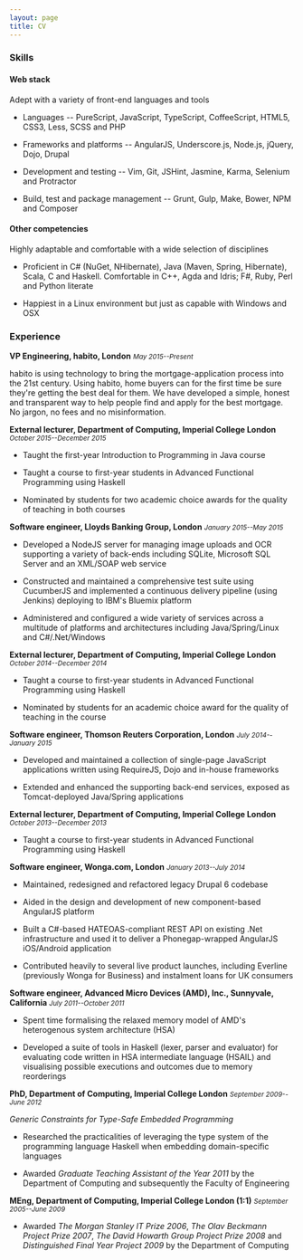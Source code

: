 ```yaml
---
layout: page
title: CV
---
```


### Skills

#### Web stack

Adept with a variety of front-end languages and tools

* Languages -- PureScript, JavaScript, TypeScript, CoffeeScript,
  HTML5, CSS3, Less, SCSS and PHP

* Frameworks and platforms -- AngularJS, Underscore.js, Node.js,
  jQuery, Dojo, Drupal

* Development and testing -- Vim, Git, JSHint, Jasmine, Karma,
  Selenium and Protractor

* Build, test and package management -- Grunt, Gulp, Make,
  Bower, NPM and Composer

#### Other competencies

Highly adaptable and comfortable with a wide selection of disciplines

* Proficient in C\# (NuGet, NHibernate), Java (Maven, Spring,
  Hibernate), Scala, C and Haskell.  Comfortable in C++, Agda and Idris; F\#,
  Ruby, Perl and Python literate

* Happiest in a Linux environment but just as capable with Windows and OSX

### Experience

**VP Engineering, habito, London**
<small>*May 2015--Present*</small>

habito is using technology to bring the mortgage-application process into the
21st century. Using habito, home buyers can for the first time be sure they're
getting the best deal for them. We have developed a simple, honest and
transparent way to help people find and apply for the best mortgage. No jargon,
no fees and no misinformation.

**External lecturer, Department of Computing, Imperial College London**
<small>*October 2015--December 2015*</small>

* Taught the first-year Introduction to Programming in Java course

* Taught a course to first-year students in Advanced Functional
  Programming using Haskell

* Nominated by students for two academic choice awards for the quality of
  teaching in both courses

**Software engineer, Lloyds Banking Group, London**
<small>*January 2015--May 2015*</small>

* Developed a NodeJS server for managing image uploads and OCR supporting a
  variety of back-ends including SQLite, Microsoft SQL Server and an XML/SOAP
  web service

* Constructed and maintained a comprehensive test suite using CucumberJS and
  implemented a continuous delivery pipeline (using Jenkins) deploying to IBM's
  Bluemix platform

* Administered and configured a wide variety of services across a multitude of
  platforms and architectures including Java/Spring/Linux and C#/.Net/Windows

**External lecturer, Department of Computing, Imperial College London**
<small>*October 2014--December 2014*</small>

* Taught a course to first-year students in Advanced Functional
  Programming using Haskell

* Nominated by students for an academic choice award for the quality of
  teaching in the course

**Software engineer, Thomson Reuters Corporation, London**
<small>*July 2014--January 2015*</small>

* Developed and maintained a collection of single-page JavaScript
  applications written using RequireJS, Dojo and in-house frameworks

* Extended and enhanced the supporting back-end services, exposed as
  Tomcat-deployed Java/Spring applications

**External lecturer, Department of Computing, Imperial College London**
<small>*October 2013--December 2013*</small>

* Taught a course to first-year students in Advanced Functional
  Programming using Haskell

**Software engineer, Wonga.com, London**
<small>*January 2013--July 2014*</small>

* Maintained, redesigned and refactored legacy Drupal 6 codebase

* Aided in the design and development of new component-based AngularJS
  platform

* Built a C\#-based HATEOAS-compliant REST API on existing .Net
  infrastructure and used it to deliver a Phonegap-wrapped AngularJS
  iOS/Android application

* Contributed heavily to several live product launches, including
  Everline (previously Wonga for Business) and instalment loans for
  UK consumers

**Software engineer, Advanced Micro Devices (AMD), Inc., Sunnyvale,
California**
<small>*July 2011--October 2011*</small>

* Spent time formalising the relaxed memory model of AMD's heterogenous system
  architecture (HSA)

* Developed a suite of tools in Haskell (lexer, parser and evaluator) for
  evaluating code written in HSA intermediate language (HSAIL) and visualising
  possible executions and outcomes due to memory reorderings

**PhD, Department of Computing, Imperial College London**
<small>*September 2009--June 2012*</small>

*Generic Constraints for Type-Safe Embedded Programming*

* Researched the practicalities of leveraging the type system of the
  programming language Haskell when embedding domain-specific languages

* Awarded *Graduate Teaching Assistant of the Year 2011* by the
  Department of Computing and subsequently the Faculty of Engineering

**MEng, Department of Computing, Imperial College London (1:1)**
<small>*September 2005--June 2009*</small>

* Awarded *The Morgan Stanley IT Prize 2006*, *The Olav
  Beckmann Project Prize 2007*, *The David Howarth Group Project
  Prize 2008* and *Distinguished Final Year Project 2009* by the
  Department of Computing
